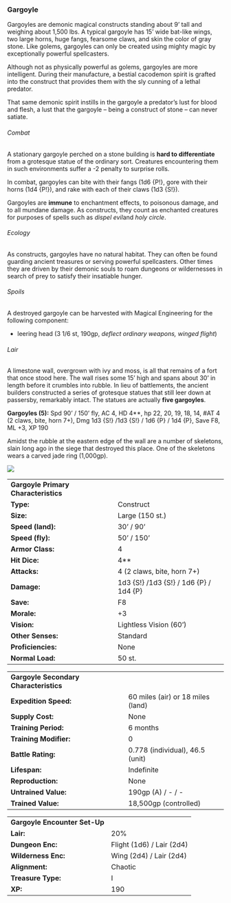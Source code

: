 ### Gargoyle

Gargoyles are demonic magical constructs standing about 9’ tall and weighing about 1,500 lbs. A typical gargoyle has 15’ wide bat-like wings, two large horns, huge fangs, fearsome claws, and skin the color of gray stone. Like golems, gargoyles can only be created using mighty magic by exceptionally powerful spellcasters.

Although not as physically powerful as golems, gargoyles are more intelligent. During their manufacture, a bestial cacodemon spirit is grafted into the construct that provides them with the sly cunning of a lethal predator.

That same demonic spirit instills in the gargoyle a predator’s lust for blood and flesh, a lust that the gargoyle – being a construct of stone – can never satiate.

###### Combat

A stationary gargoyle perched on a stone building is **hard to differentiate** from a grotesque statue of the ordinary sort. Creatures encountering them in such environments suffer a -2 penalty to surprise rolls.

In combat, gargoyles can bite with their fangs (1d6 {P!}, gore with their horns (1d4 {P!}), and rake with each of their claws (1d3 {S!}).

Gargoyles are **immune** to enchantment effects, to poisonous damage, and to all mundane damage. As constructs, they count as enchanted creatures for purposes of spells such as *dispel evil*and *holy circle*.

###### Ecology

As constructs, gargoyles have no natural habitat. They can often be found guarding ancient treasures or serving powerful spellcasters. Other times they are driven by their demonic souls to roam dungeons or wildernesses in search of prey to satisfy their insatiable hunger.

###### Spoils

A destroyed gargoyle can be harvested with Magical Engineering for the following component:

* leering head (3 1/6 st, 190gp, *deflect ordinary weapons, winged flight*)

###### Lair

A limestone wall, overgrown with ivy and moss, is all that remains of a fort that once stood here. The wall rises some 15’ high and spans about 30’ in length before it crumbles into rubble. In lieu of battlements, the ancient builders constructed a series of grotesque statues that still leer down at passersby, remarkably intact. The statues are actually **five gargoyles**.

**Gargoyles (5):** Spd 90’ / 150’ fly, AC 4, HD 4\*\*, hp 22, 20, 19, 18, 14, #AT 4 (2 claws, bite, horn 7+), Dmg 1d3 {S!} /1d3 {S!} / 1d6 {P} / 1d4 {P}, Save F8, ML +3, XP 190

Amidst the rubble at the eastern edge of the wall are a number of skeletons, slain long ago in the siege that destroyed this place. One of the skeletons wears a carved jade ring (1,000gp).

![](data:image/png;base64...)

|  |  |
| --- | --- |
| **Gargoyle Primary Characteristics** | |
| **Type:** | Construct |
| **Size:** | Large (150 st.) |
| **Speed (land):** | 30’ / 90’ |
| **Speed (fly):** | 50’ / 150’ |
| **Armor Class:** | 4 |
| **Hit Dice:** | 4\*\* |
| **Attacks:** | 4 (2 claws, bite, horn 7+) |
| **Damage:** | 1d3 {S!} /1d3 {S!} / 1d6 {P} / 1d4 {P} |
| **Save:** | F8 |
| **Morale:** | +3 |
| **Vision:** | Lightless Vision (60’) |
| **Other Senses:** | Standard |
| **Proficiencies:** | None |
| **Normal Load:** | 50 st. |

|  |  |
| --- | --- |
| **Gargoyle Secondary Characteristics** | |
| **Expedition Speed:** | 60 miles (air) or 18 miles (land) |
| **Supply Cost:** | None |
| **Training Period:** | 6 months |
| **Training Modifier:** | 0 |
| **Battle Rating:** | 0.778 (individual), 46.5 (unit) |
| **Lifespan:** | Indefinite |
| **Reproduction:** | None |
| **Untrained Value:** | 190gp (A) / - / - |
| **Trained Value:** | 18,500gp (controlled) |

|  |  |
| --- | --- |
| **Gargoyle Encounter Set-Up** | |
| **Lair:** | 20% |
| **Dungeon Enc:** | Flight (1d6) / Lair (2d4) |
| **Wilderness Enc:** | Wing (2d4) / Lair (2d4) |
| **Alignment:** | Chaotic |
| **Treasure Type:** | I |
| **XP:** | 190 |
